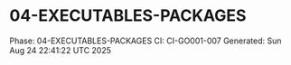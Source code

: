 # 04-EXECUTABLES-PACKAGES
Phase: 04-EXECUTABLES-PACKAGES
CI: CI-GO001-007
Generated: Sun Aug 24 22:41:22 UTC 2025
